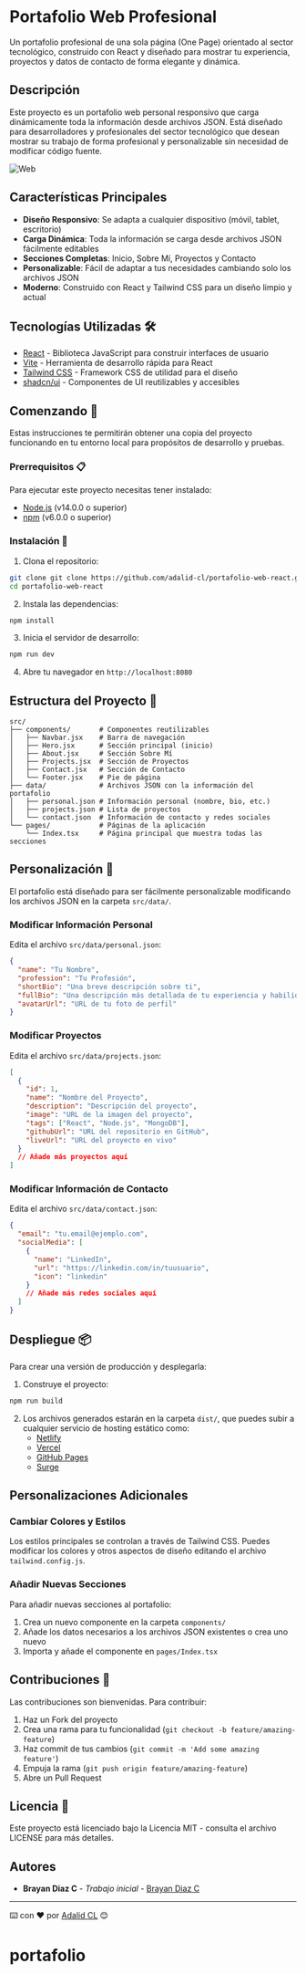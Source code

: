 # Portafolio Web Profesional

Un portafolio profesional de una sola página (One Page) orientado al sector tecnológico, construido con React y diseñado para mostrar tu experiencia, proyectos y datos de contacto de forma elegante y dinámica.

## Descripción

Este proyecto es un portafolio web personal responsivo que carga dinámicamente toda la información desde archivos JSON. Está diseñado para desarrolladores y profesionales del sector tecnológico que desean mostrar su trabajo de forma profesional y personalizable sin necesidad de modificar código fuente.

![Web](public/web.jpeg)

## Características Principales

- **Diseño Responsivo**: Se adapta a cualquier dispositivo (móvil, tablet, escritorio)
- **Carga Dinámica**: Toda la información se carga desde archivos JSON fácilmente editables
- **Secciones Completas**: Inicio, Sobre Mí, Proyectos y Contacto
- **Personalizable**: Fácil de adaptar a tus necesidades cambiando solo los archivos JSON
- **Moderno**: Construido con React y Tailwind CSS para un diseño limpio y actual

## Tecnologías Utilizadas 🛠️

- [React](https://reactjs.org/) - Biblioteca JavaScript para construir interfaces de usuario
- [Vite](https://vitejs.dev/) - Herramienta de desarrollo rápida para React
- [Tailwind CSS](https://tailwindcss.com/) - Framework CSS de utilidad para el diseño
- [shadcn/ui](https://ui.shadcn.com/) - Componentes de UI reutilizables y accesibles

## Comenzando 🚀

Estas instrucciones te permitirán obtener una copia del proyecto funcionando en tu entorno local para propósitos de desarrollo y pruebas.

### Prerrequisitos 📋

Para ejecutar este proyecto necesitas tener instalado:

- [Node.js](https://nodejs.org/) (v14.0.0 o superior)
- [npm](https://www.npmjs.com/) (v6.0.0 o superior)

### Instalación 🔧

1. Clona el repositorio:

```bash
git clone git clone https://github.com/adalid-cl/portafolio-web-react.git
cd portafolio-web-react
```

2. Instala las dependencias:

```bash
npm install
```

3. Inicia el servidor de desarrollo:

```bash
npm run dev
```

4. Abre tu navegador en `http://localhost:8080`

## Estructura del Proyecto 📁

```
src/
├── components/       # Componentes reutilizables
│   ├── Navbar.jsx    # Barra de navegación
│   ├── Hero.jsx      # Sección principal (inicio)
│   ├── About.jsx     # Sección Sobre Mí
│   ├── Projects.jsx  # Sección de Proyectos
│   ├── Contact.jsx   # Sección de Contacto
│   └── Footer.jsx    # Pie de página
├── data/             # Archivos JSON con la información del portafolio
│   ├── personal.json # Información personal (nombre, bio, etc.)
│   ├── projects.json # Lista de proyectos
│   └── contact.json  # Información de contacto y redes sociales
└── pages/            # Páginas de la aplicación
    └── Index.tsx     # Página principal que muestra todas las secciones
```

## Personalización 🎨

El portafolio está diseñado para ser fácilmente personalizable modificando los archivos JSON en la carpeta `src/data/`.

### Modificar Información Personal

Edita el archivo `src/data/personal.json`:

```json
{
  "name": "Tu Nombre",
  "profession": "Tu Profesión",
  "shortBio": "Una breve descripción sobre ti",
  "fullBio": "Una descripción más detallada de tu experiencia y habilidades...",
  "avatarUrl": "URL de tu foto de perfil"
}
```

### Modificar Proyectos

Edita el archivo `src/data/projects.json`:

```json
[
  {
    "id": 1,
    "name": "Nombre del Proyecto",
    "description": "Descripción del proyecto",
    "image": "URL de la imagen del proyecto",
    "tags": ["React", "Node.js", "MongoDB"],
    "githubUrl": "URL del repositorio en GitHub",
    "liveUrl": "URL del proyecto en vivo"
  }
  // Añade más proyectos aquí
]
```

### Modificar Información de Contacto

Edita el archivo `src/data/contact.json`:

```json
{
  "email": "tu.email@ejemplo.com",
  "socialMedia": [
    {
      "name": "LinkedIn",
      "url": "https://linkedin.com/in/tuusuario",
      "icon": "linkedin"
    }
    // Añade más redes sociales aquí
  ]
}
```

## Despliegue 📦

Para crear una versión de producción y desplegarla:

1. Construye el proyecto:

```bash
npm run build
```

2. Los archivos generados estarán en la carpeta `dist/`, que puedes subir a cualquier servicio de hosting estático como:
   - [Netlify](https://www.netlify.com/)
   - [Vercel](https://vercel.com/)
   - [GitHub Pages](https://pages.github.com/)
   - [Surge](https://surge.sh/)

## Personalizaciones Adicionales

### Cambiar Colores y Estilos

Los estilos principales se controlan a través de Tailwind CSS. Puedes modificar los colores y otros aspectos de diseño editando el archivo `tailwind.config.js`.

### Añadir Nuevas Secciones

Para añadir nuevas secciones al portafolio:

1. Crea un nuevo componente en la carpeta `components/`
2. Añade los datos necesarios a los archivos JSON existentes o crea uno nuevo
3. Importa y añade el componente en `pages/Index.tsx`

## Contribuciones 🤝

Las contribuciones son bienvenidas. Para contribuir:

1. Haz un Fork del proyecto
2. Crea una rama para tu funcionalidad (`git checkout -b feature/amazing-feature`)
3. Haz commit de tus cambios (`git commit -m 'Add some amazing feature'`)
4. Empuja la rama (`git push origin feature/amazing-feature`)
5. Abre un Pull Request

## Licencia 📄

Este proyecto está licenciado bajo la Licencia MIT - consulta el archivo LICENSE para más detalles.

## Autores

- **Brayan Diaz C** - _Trabajo inicial_ - [Brayan Diaz C](https://github.com/brayandiazc)

---

⌨️ con ❤️ por [Adalid CL](https://github.com/adalid-cl) 😊
# portafolio
